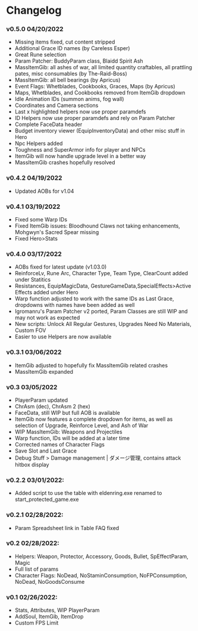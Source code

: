 # Changelog
### v0.5.0 04/20/2022
 - Missing items fixed, cut content stripped
 - Additional Grace ID names (by Careless Esper)
 - Great Rune selection
 - Param Patcher: BuddyParam class, Blaidd Spirit Ash
 - MassItemGib: all ashes of war, all limited quantity craftables, all prattling pates, misc consumables (by The-Raid-Boss)
 - MassItemGib: all bell bearings (by Apricus)
 - Event Flags: Whetblades, Cookbooks, Graces, Maps (by Apricus)
 - Maps, Whetblades, and Cookbooks removed from ItemGib dropdown
 - Idle Animation IDs (summon anims, fog wall)
 - Coordinates and Camera sections
 - Last x highlighted helpers now use proper paramdefs
 - ID Helpers now use proper paramdefs and rely on Param Patcher
 - Complete FaceData header
 - Budget inventory viewer (EquipInventoryData) and other misc stuff in Hero
 - Npc Helpers added
 - Toughness and SuperArmor info for player and NPCs
 - ItemGib will now handle upgrade level in a better way
 - MassItemGib crashes hopefully resolved

 ### v0.4.2 04/19/2022
 - Updated AOBs for v1.04
 
### v0.4.1 03/19/2022
 - Fixed some Warp IDs
 - Fixed ItemGib issues: Bloodhound Claws not taking enhancements, Mohgwyn's Sacred Spear missing
 - Fixed Hero>Stats

### v0.4.0 03/17/2022
 - AOBs fixed for latest update (v1.03.0)
 - ReinforceLv, Rune Arc, Character Type, Team Type, ClearCount added under Statitics
 - Resistances, EquipMagicData, GestureGameData,SpecialEffects>Active Effects added under Hero
 - Warp function adjusted to work with the same IDs as Last Grace, dropdowns with names have been added as well
 - Igromanru's Param Patcher v2 ported, Param Classes are still WIP and may not work as expected
 - New scripts: Unlock All Regular Gestures, Upgrades Need No Materials, Custom FOV
 - Easier to use Helpers are now available

### v0.3.1 03/06/2022
 - ItemGib adjusted to hopefully fix MassItemGib related crashes
 - MassItemGib expanded

### v0.3 03/05/2022
 - PlayerParam updated
 - ChrAsm (dec), ChrAsm 2 (hex)
 - FaceData, still WIP but full AOB is available
 - ItemGib now features a complete dropdown for items, as well as selection of Upgrade, Reinforce Level, and Ash of War
 - WIP MassItemGib: Weapons and Projectiles
 - Warp function, IDs will be added at a later time
 - Corrected names of Character Flags
 - Save Slot and Last Grace
 - Debug Stuff > Damage management | ダメージ管理, contains attack hitbox display

### v0.2.2 03/01/2022:
 - Added script to use the table with eldenring.exe renamed to start_protected_game.exe

### v0.2.1 02/28/2022:
 - Param Spreadsheet link in Table FAQ fixed
 
### v0.2 02/28/2022:
 - Helpers: Weapon, Protector, Accessory, Goods, Bullet, SpEffectParam, Magic
 - Full list of params
 - Character Flags: NoDead, NoStaminConsumption, NoFPConsumption, NoDead, NoGoodsConsume
 
### v0.1 02/26/2022:
 - Stats, Attributes, WIP PlayerParam
 - AddSoul, ItemGib, ItemDrop
 - Custom FPS Limit
